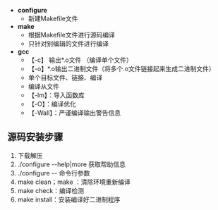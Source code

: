 - **configure**
	- 新建Makefile文件
- **make**
	- 根据Makefile文件进行源码编译
	- 只针对别编辑的文件进行编译
- **gcc**
	- 【-c】 输出*.o文件 （编译单个文件）
	- 【-o】*.o输出二进制文件（将多个.o文件链接起来生成二进制文件）
	- 单个目标文件、链接、编译
	- 编译从文件
	- 【-lm】：导入函数库
	- 【-O】：编译优化
	- 【-Wall】：严谨编译输出警告信息

## 源码安装步骤
1. 下载解压
2. ./configure --help|more 获取帮助信息
3. ./configure --  命令行参数
4. make clean；make ：清除环境重新编译
5. make check：编译检测
6. make install：安装编译好二进制程序
<!--stackedit_data:
eyJoaXN0b3J5IjpbMjA1MTExNjgwMSwyMTA2ODY3NzQwLDg3OT
c4ODM4MywtMTcwNzc1MTUwLC0yMDIxOTQ4MzU4XX0=
-->